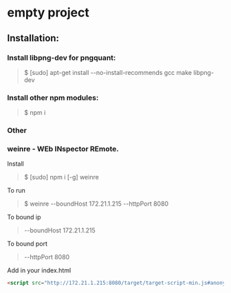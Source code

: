 # empty project

## Installation:

### Install libpng-dev for pngquant:
> $ [sudo] apt-get install --no-install-recommends gcc make libpng-dev

### Install other npm modules:
> $ npm i

### Other

### weinre - WEb INspector REmote.

Install
> $ [sudo] npm i [-g] weinre

To run
> $ weinre --boundHost 172.21.1.215 --httpPort 8080

To bound ip
> --boundHost 172.21.1.215

To bound port
> --httpPort 8080

Add in your index.html
```HTML
<script src="http://172.21.1.215:8080/target/target-script-min.js#anonymous"></script>
```
